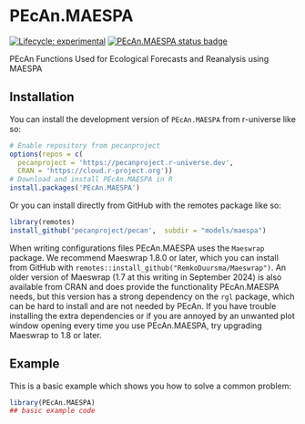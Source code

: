 
# PEcAn.MAESPA

<!-- badges: start -->

[![Lifecycle: experimental](https://img.shields.io/badge/lifecycle-experimental-orange.svg)](https://lifecycle.r-lib.org/articles/stages.html#experimental)
[![PEcAn.MAESPA status badge](https://pecanproject.r-universe.dev/badges/PEcAn.MAESPA)](https://pecanproject.r-universe.dev/PEcAn.MAESPA)

<!-- badges: end -->

PEcAn Functions Used for Ecological Forecasts and Reanalysis using MAESPA

## Installation

You can install the development version of `PEcAn.MAESPA` from r-universe like so:

``` r
# Enable repository from pecanproject
options(repos = c(
  pecanproject = 'https://pecanproject.r-universe.dev',
  CRAN = 'https://cloud.r-project.org'))
# Download and install PEcAn.MAESPA in R
install.packages('PEcAn.MAESPA')
```

Or you can install directly from GitHub with the remotes package like so:

``` r
library(remotes)
install_github('pecanproject/pecan',  subdir = "models/maespa")
```

When writing configurations files PEcAn.MAESPA uses the `Maeswrap` package.
We recommend Maeswrap 1.8.0 or later, which you can install from GitHub with `remotes::install_github("RemkoDuursma/Maeswrap")`.
An older version of Maeswrap (1.7 at this writing in September 2024) is also available from CRAN and does provide the functionality PEcAn.MAESPA needs, but this version has a strong dependency on the `rgl` package, which can be hard to install and are not needed by PEcAn. If you have trouble installing the extra dependencies or if you are annoyed by an unwanted plot window opening every time you use PEcAn.MAESPA, try upgrading Maeswrap to 1.8 or later.


## Example

This is a basic example which shows you how to solve a common problem:

```r
library(PEcAn.MAESPA)
## basic example code
```


